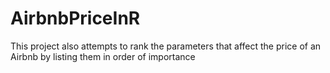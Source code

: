 # AirbnbPriceInR
This project also attempts to rank the parameters that affect the price of an Airbnb by listing them in order of importance
